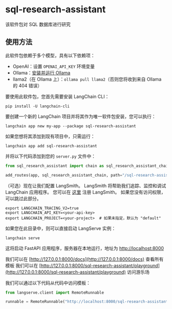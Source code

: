 # sql-research-assistant

该软件包对 SQL 数据库进行研究

## 使用方法

此软件包依赖于多个模型，具有以下依赖项：

- OpenAI：设置 `OPENAI_API_KEY` 环境变量
- Ollama：[安装并运行 Ollama](https://python.langchain.com/docs/integrations/chat/ollama)
- llama2（在 Ollama 上）：`ollama pull llama2`（否则您将收到来自 Ollama 的 404 错误）

要使用此软件包，您首先需要安装 LangChain CLI：

```shell
pip install -U langchain-cli
```

要创建一个新的 LangChain 项目并将其作为唯一软件包安装，您可以执行：

```shell
langchain app new my-app --package sql-research-assistant
```

如果您想将其添加到现有项目中，只需运行：

```shell
langchain app add sql-research-assistant
```

并将以下代码添加到您的 `server.py` 文件中：
```python
from sql_research_assistant import chain as sql_research_assistant_chain

add_routes(app, sql_research_assistant_chain, path="/sql-research-assistant")
```

（可选）现在让我们配置 LangSmith。 
LangSmith 将帮助我们追踪、监控和调试 LangChain 应用程序。 
您可以在 [这里](https://smith.langchain.com/) 注册 LangSmith。 
如果您没有访问权限，可以跳过此部分。

```shell
export LANGCHAIN_TRACING_V2=true
export LANGCHAIN_API_KEY=<your-api-key>
export LANGCHAIN_PROJECT=<your-project>  # 如果未指定，默认为 "default"
```

如果您在此目录中，则可以直接启动 LangServe 实例：

```shell
langchain serve
```

这将启动 FastAPI 应用程序，服务器在本地运行，地址为 
[http://localhost:8000](http://localhost:8000)

我们可以在 [http://127.0.0.1:8000/docs](http://127.0.0.1:8000/docs) 查看所有模板
我们可以在 [http://127.0.0.1:8000/sql-research-assistant/playground](http://127.0.0.1:8000/sql-research-assistant/playground) 访问游乐场  

我们可以通过以下代码从代码中访问模板：

```python
from langserve.client import RemoteRunnable

runnable = RemoteRunnable("http://localhost:8000/sql-research-assistant")
```